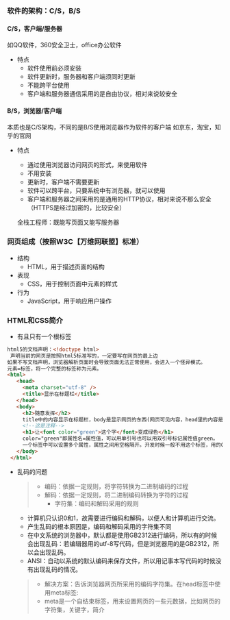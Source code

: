 ### 软件的架构：C/S，B/S
#### C/S，客户端/服务器
  如QQ软件，360安全卫士，office办公软件
* 特点
  * 软件使用前必须安装
  * 软件更新时，服务器和客户端须同时更新
  * 不能跨平台使用
  * 客户端和服务器通信采用的是自由协议，相对来说较安全

#### B/S，浏览器/客户端
  本质也是C/S架构，不同的是B/S使用浏览器作为软件的客户端
  如京东，淘宝，知乎的官网
* 特点
  * 通过使用浏览器访问网页的形式，来使用软件
  * 不用安装
  * 更新时，客户端不需要更新
  * 软件可以跨平台，只要系统中有浏览器，就可以使用
  * 客户端和服务器之间采用的是通用的HTTP协议，相对来说不那么安全（HTTPS是经过加密的，比较安全）
  
  全栈工程师：既能写页面又能写服务器
  
### 网页组成（按照W3C【万维网联盟】标准）
* 结构
  * HTML，用于描述页面的结构
* 表现
  * CSS，用于控制页面中元素的样式
* 行为
  * JavaScript，用于响应用户操作

### HTML和CSS简介
* 有且只有一个根标签
 ```html
html5的文档声明：<!doctype html>  
  声明当前的网页是按照html5标准写的，一定要写在网页的最上边
如果不写文档声明，浏览器解析页面时会导致页面无法正常使用，会进入一个怪异模式。
元素=标签，将一个完整的标签称为元素。
<html>
    <head>
      <meta charset="utf-8" />
      <title>显示在标题栏</title>
    </head>
    <body>
      <h2>随意发挥</h2>
      title中的内容显示在标题栏，body是显示网页的东西(网页可见内容，head里的内容是帮助浏览器去解析网页的。
      <!--这是注释-->
      <h1>让<font color="green">这个字</font>变成绿色</h1>
      color="green"即属性名=属性值，可以用单引号也可以用双引号标记属性值green。
      一个标签中可以设置多个属性，属性之间用空格隔开。开发时候一般不用这个标签，用的CSS设置样式。
    </body>
  </html>
 ``` 
* 乱码的问题
  >* 编码：依据一定规则，将字符转换为二进制编码的过程
  >* 解码：依据一定规则，将二进制编码转换为字符的过程
  >   * 字符集：编码和解码采用的规则
  * 计算机只认识0和1，故需要进行编码和解码，以便人和计算机进行交流。
  * 产生乱码的根本原因是，编码和解码采用的字符集不同
  * 在中文系统的浏览器中，默认都是使用GB2312进行编码，所以有的时候会出现乱码：若编辑器用的utf-8写代码，但是浏览器用的是GB2312，所以会出现乱码。
  * ANSI：自动以系统的默认编码来保存文件，所以用记事本写代码的时候没有出现乱码的情况。
  >* 解决方案：告诉浏览器网页所采用的编码字符集。在head标签中使用meta标签: <meta charset="utf-8" />
    >* meta是一个自结束标签，用来设置网页的一些元数据，比如网页的字符集，关键字，简介
    
  
